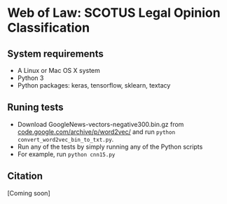 # Web of Law: SCOTUS Legal Opinion Classification

## System requirements
- A Linux or Mac OS X system
- Python 3
- Python packages: keras, tensorflow, sklearn, textacy

## Runing tests
- Download GoogleNews-vectors-negative300.bin.gz from [code.google.com/archive/p/word2vec/](code.google.com/archive/p/word2vec/) and run `python convert_word2vec_bin_to_txt.py`.
- Run any of the tests by simply running any of the Python scripts
- For example, run `python cnn15.py`

## Citation
[Coming soon]